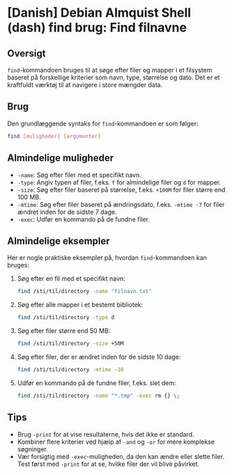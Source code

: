 # [Danish] Debian Almquist Shell (dash) find brug: Find filnavne

## Oversigt
`find`-kommandoen bruges til at søge efter filer og mapper i et filsystem baseret på forskellige kriterier som navn, type, størrelse og dato. Det er et kraftfuldt værktøj til at navigere i store mængder data.

## Brug
Den grundlæggende syntaks for `find`-kommandoen er som følger:

```bash
find [muligheder] [argumenter]
```

## Almindelige muligheder
- `-name`: Søg efter filer med et specifikt navn.
- `-type`: Angiv typen af filer, f.eks. `f` for almindelige filer og `d` for mapper.
- `-size`: Søg efter filer baseret på størrelse, f.eks. `+100M` for filer større end 100 MB.
- `-mtime`: Søg efter filer baseret på ændringsdato, f.eks. `-mtime -7` for filer ændret inden for de sidste 7 dage.
- `-exec`: Udfør en kommando på de fundne filer.

## Almindelige eksempler
Her er nogle praktiske eksempler på, hvordan `find`-kommandoen kan bruges:

1. Søg efter en fil med et specifikt navn:
   ```bash
   find /sti/til/directory -name "filnavn.txt"
   ```

2. Søg efter alle mapper i et bestemt bibliotek:
   ```bash
   find /sti/til/directory -type d
   ```

3. Søg efter filer større end 50 MB:
   ```bash
   find /sti/til/directory -size +50M
   ```

4. Søg efter filer, der er ændret inden for de sidste 10 dage:
   ```bash
   find /sti/til/directory -mtime -10
   ```

5. Udfør en kommando på de fundne filer, f.eks. slet dem:
   ```bash
   find /sti/til/directory -name "*.tmp" -exec rm {} \;
   ```

## Tips
- Brug `-print` for at vise resultaterne, hvis det ikke er standard.
- Kombiner flere kriterier ved hjælp af `-and` og `-or` for mere komplekse søgninger.
- Vær forsigtig med `-exec`-muligheden, da den kan ændre eller slette filer. Test først med `-print` for at se, hvilke filer der vil blive påvirket.